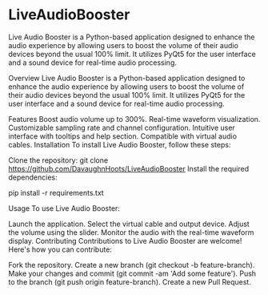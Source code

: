 # LiveAudioBooster
Live Audio Booster is a Python-based application designed to enhance the audio experience by allowing users to boost the volume of their audio devices beyond the usual 100% limit. It utilizes PyQt5 for the user interface and a sound device for real-time audio processing.

Overview
Live Audio Booster is a Python-based application designed to enhance the audio experience by allowing users to boost the volume of their audio devices beyond the usual 100% limit. It utilizes PyQt5 for the user interface and a sound device for real-time audio processing.

Features
Boost audio volume up to 300%.
Real-time waveform visualization.
Customizable sampling rate and channel configuration.
Intuitive user interface with tooltips and help section.
Compatible with virtual audio cables.
Installation
To install Live Audio Booster, follow these steps:

Clone the repository:
git clone https://github.com/DavaughnHoots/LiveAudioBooster
Install the required dependencies:

pip install -r requirements.txt

Usage
To use Live Audio Booster:

Launch the application.
Select the virtual cable and output device.
Adjust the volume using the slider.
Monitor the audio with the real-time waveform display.
Contributing
Contributions to Live Audio Booster are welcome! Here's how you can contribute:

Fork the repository.
Create a new branch (git checkout -b feature-branch).
Make your changes and commit (git commit -am 'Add some feature').
Push to the branch (git push origin feature-branch).
Create a new Pull Request.
